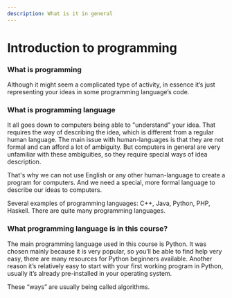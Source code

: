 ```yaml
---
description: What is it in general
---
```


# Introduction to programming

### What is programming

Although it might seem a complicated type of activity, in essence it’s just representing your ideas in some programming language’s code.

### What is programming language

It all goes down to computers being able to "understand" your idea. That requires the way of describing the idea, which is different from a regular human language. The main issue with human-languages is that they are not formal and can afford a lot of ambiguity. But computers in general are very unfamiliar with these ambiguities, so they require special ways of idea description.

That's why we can not use English or any other human-language to create a program for computers. And we need a special, more formal language to describe our ideas to computers.

Several examples of programming languages: C++, Java, Python, PHP, Haskell. There are quite many programming languages.

### What programming language is in this course?

The main programming language used in this course is Python. It was chosen mainly because it is very popular, so you’ll be able to find help very easy, there are many resources for Python beginners available. Another reason it’s relatively easy to start with your first working program in Python, usually it’s already pre-installed in your operating system.

These “ways” are usually being called algorithms.

